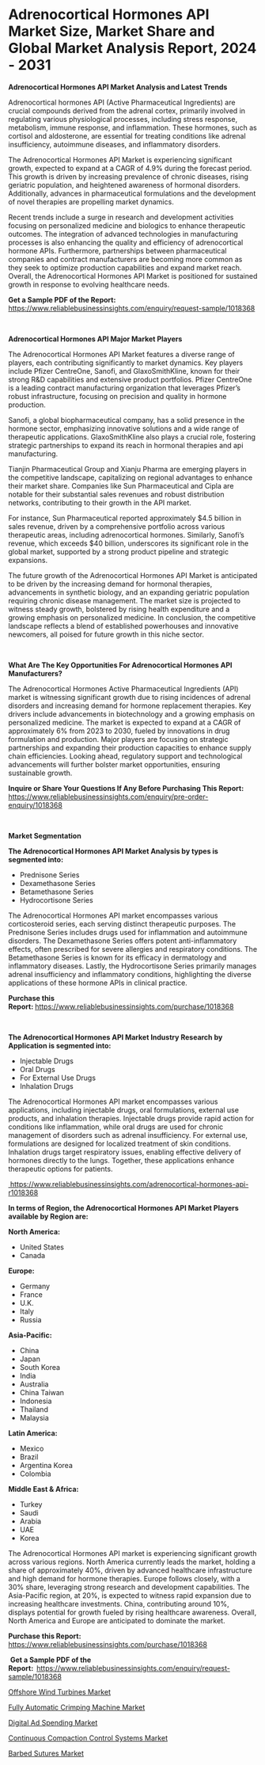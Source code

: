 <p><h1>Adrenocortical Hormones API Market Size, Market Share and Global Market Analysis Report, 2024 - 2031</h1></p><p><strong>Adrenocortical Hormones API Market Analysis and Latest Trends</strong></p>
<p><p>Adrenocortical hormones API (Active Pharmaceutical Ingredients) are crucial compounds derived from the adrenal cortex, primarily involved in regulating various physiological processes, including stress response, metabolism, immune response, and inflammation. These hormones, such as cortisol and aldosterone, are essential for treating conditions like adrenal insufficiency, autoimmune diseases, and inflammatory disorders. </p><p>The Adrenocortical Hormones API Market is experiencing significant growth, expected to expand at a CAGR of 4.9% during the forecast period. This growth is driven by increasing prevalence of chronic diseases, rising geriatric population, and heightened awareness of hormonal disorders. Additionally, advances in pharmaceutical formulations and the development of novel therapies are propelling market dynamics. </p><p>Recent trends include a surge in research and development activities focusing on personalized medicine and biologics to enhance therapeutic outcomes. The integration of advanced technologies in manufacturing processes is also enhancing the quality and efficiency of adrenocortical hormone APIs. Furthermore, partnerships between pharmaceutical companies and contract manufacturers are becoming more common as they seek to optimize production capabilities and expand market reach. Overall, the Adrenocortical Hormones API Market is positioned for sustained growth in response to evolving healthcare needs.</p></p>
<p><strong>Get a Sample PDF of the Report:&nbsp;</strong> <a href="https://www.reliablebusinessinsights.com/enquiry/request-sample/1018368?utm_campaign=950&utm_medium=2&utm_source=Github&utm_content=ia&utm_term=04122024&utm_id=adrenocortical-hormones-api">https://www.reliablebusinessinsights.com/enquiry/request-sample/1018368</a></p>
<p>&nbsp;</p>
<p><strong>Adrenocortical Hormones API Major Market Players</strong></p>
<p><p>The Adrenocortical Hormones API Market features a diverse range of players, each contributing significantly to market dynamics. Key players include Pfizer CentreOne, Sanofi, and GlaxoSmithKline, known for their strong R&D capabilities and extensive product portfolios. Pfizer CentreOne is a leading contract manufacturing organization that leverages Pfizer’s robust infrastructure, focusing on precision and quality in hormone production.</p><p>Sanofi, a global biopharmaceutical company, has a solid presence in the hormone sector, emphasizing innovative solutions and a wide range of therapeutic applications. GlaxoSmithKline also plays a crucial role, fostering strategic partnerships to expand its reach in hormonal therapies and api manufacturing.</p><p>Tianjin Pharmaceutical Group and Xianju Pharma are emerging players in the competitive landscape, capitalizing on regional advantages to enhance their market share. Companies like Sun Pharmaceutical and Cipla are notable for their substantial sales revenues and robust distribution networks, contributing to their growth in the API market.</p><p>For instance, Sun Pharmaceutical reported approximately $4.5 billion in sales revenue, driven by a comprehensive portfolio across various therapeutic areas, including adrenocortical hormones. Similarly, Sanofi’s revenue, which exceeds $40 billion, underscores its significant role in the global market, supported by a strong product pipeline and strategic expansions.</p><p>The future growth of the Adrenocortical Hormones API Market is anticipated to be driven by the increasing demand for hormonal therapies, advancements in synthetic biology, and an expanding geriatric population requiring chronic disease management. The market size is projected to witness steady growth, bolstered by rising health expenditure and a growing emphasis on personalized medicine. In conclusion, the competitive landscape reflects a blend of established powerhouses and innovative newcomers, all poised for future growth in this niche sector.</p></p>
<p>&nbsp;</p>
<p><strong>What Are The Key Opportunities For Adrenocortical Hormones API Manufacturers?</strong></p>
<p><p>The Adrenocortical Hormones Active Pharmaceutical Ingredients (API) market is witnessing significant growth due to rising incidences of adrenal disorders and increasing demand for hormone replacement therapies. Key drivers include advancements in biotechnology and a growing emphasis on personalized medicine. The market is expected to expand at a CAGR of approximately 6% from 2023 to 2030, fueled by innovations in drug formulation and production. Major players are focusing on strategic partnerships and expanding their production capacities to enhance supply chain efficiencies. Looking ahead, regulatory support and technological advancements will further bolster market opportunities, ensuring sustainable growth.</p></p>
<p><strong>Inquire or Share Your Questions If Any Before Purchasing This Report:</strong> <a href="https://www.reliablebusinessinsights.com/enquiry/pre-order-enquiry/1018368?utm_campaign=950&utm_medium=2&utm_source=Github&utm_content=ia&utm_term=04122024&utm_id=adrenocortical-hormones-api">https://www.reliablebusinessinsights.com/enquiry/pre-order-enquiry/1018368</a></p>
<p>&nbsp;</p>
<p><strong>Market Segmentation</strong></p>
<p><strong>The Adrenocortical Hormones API Market Analysis by types is segmented into:</strong></p>
<p><ul><li>Prednisone Series</li><li>Dexamethasone Series</li><li>Betamethasone Series</li><li>Hydrocortisone Series</li></ul></p>
<p><p>The Adrenocortical Hormones API market encompasses various corticosteroid series, each serving distinct therapeutic purposes. The Prednisone Series includes drugs used for inflammation and autoimmune disorders. The Dexamethasone Series offers potent anti-inflammatory effects, often prescribed for severe allergies and respiratory conditions. The Betamethasone Series is known for its efficacy in dermatology and inflammatory diseases. Lastly, the Hydrocortisone Series primarily manages adrenal insufficiency and inflammatory conditions, highlighting the diverse applications of these hormone APIs in clinical practice.</p></p>
<p><strong>Purchase this Report:&nbsp;</strong><a href="https://www.reliablebusinessinsights.com/purchase/1018368?utm_campaign=950&utm_medium=2&utm_source=Github&utm_content=ia&utm_term=04122024&utm_id=adrenocortical-hormones-api">https://www.reliablebusinessinsights.com/purchase/1018368</a></p>
<p>&nbsp;</p>
<p><strong>The Adrenocortical Hormones API Market Industry Research by Application is segmented into:</strong></p>
<p><ul><li>Injectable Drugs</li><li>Oral Drugs</li><li>For External Use Drugs</li><li>Inhalation Drugs</li></ul></p>
<p><p>The Adrenocortical Hormones API market encompasses various applications, including injectable drugs, oral formulations, external use products, and inhalation therapies. Injectable drugs provide rapid action for conditions like inflammation, while oral drugs are used for chronic management of disorders such as adrenal insufficiency. For external use, formulations are designed for localized treatment of skin conditions. Inhalation drugs target respiratory issues, enabling effective delivery of hormones directly to the lungs. Together, these applications enhance therapeutic options for patients.</p></p>
<p><a href="https://www.reliablebusinessinsights.com/adrenocortical-hormones-api-r1018368?utm_campaign=950&utm_medium=2&utm_source=Github&utm_content=ia&utm_term=04122024&utm_id=adrenocortical-hormones-api">&nbsp;https://www.reliablebusinessinsights.com/adrenocortical-hormones-api-r1018368</a></p>
<p><strong>In terms of Region, the Adrenocortical Hormones API Market Players available by Region are:</strong></p>
<p>
    <p> <strong> North America: </strong>
        <ul>
            <li>United States</li>
            <li>Canada</li>
        </ul>
        </p> 
    <p> <strong> Europe: </strong>
        <ul>
            <li>Germany</li>
            <li>France</li>
            <li>U.K.</li>
            <li>Italy</li>
            <li>Russia</li>
        </ul>
        </p> 
    <p> <strong> Asia-Pacific: </strong>
        <ul>
            <li>China</li>
            <li>Japan</li>
            <li>South Korea</li>
            <li>India</li>
            <li>Australia</li>
            <li>China Taiwan</li>
            <li>Indonesia</li>
            <li>Thailand</li>
            <li>Malaysia</li>
        </ul>
        </p> 
    <p> <strong> Latin America: </strong>
        <ul>
            <li>Mexico</li>
            <li>Brazil</li>
            <li>Argentina Korea</li>
            <li>Colombia</li>
        </ul>
        </p> 
    <p> <strong> Middle East & Africa: </strong>
        <ul>
            <li>Turkey</li>
            <li>Saudi</li>
            <li>Arabia</li>
            <li>UAE</li>
            <li>Korea</li>
        </ul>
    </p>
    </p>
<p><p>The Adrenocortical Hormones API market is experiencing significant growth across various regions. North America currently leads the market, holding a share of approximately 40%, driven by advanced healthcare infrastructure and high demand for hormone therapies. Europe follows closely, with a 30% share, leveraging strong research and development capabilities. The Asia-Pacific region, at 20%, is expected to witness rapid expansion due to increasing healthcare investments. China, contributing around 10%, displays potential for growth fueled by rising healthcare awareness. Overall, North America and Europe are anticipated to dominate the market.</p></p>
<p><strong>Purchase this Report: </strong><a href="https://www.reliablebusinessinsights.com/purchase/1018368?utm_campaign=950&utm_medium=2&utm_source=Github&utm_content=ia&utm_term=04122024&utm_id=adrenocortical-hormones-api">https://www.reliablebusinessinsights.com/purchase/1018368</a></p>
<p>&nbsp;<strong>Get a Sample PDF of the Report:&nbsp;&nbsp;</strong><a href="https://www.reliablebusinessinsights.com/enquiry/request-sample/1018368?utm_campaign=950&utm_medium=2&utm_source=Github&utm_content=ia&utm_term=04122024&utm_id=adrenocortical-hormones-api">https://www.reliablebusinessinsights.com/enquiry/request-sample/1018368</a></p>
<p><strong></strong></p>
<p><p><a href="https://github.com/lashaunm5st/Market-Research-Report-List-1/blob/main/offshore-wind-turbines-market.md?utm_campaign=950&utm_medium=2&utm_source=Github&utm_content=ia&utm_term=04122024&utm_id=adrenocortical-hormones-api">Offshore Wind Turbines Market</a></p><p><a href="https://www.linkedin.com/pulse/in-depth-report-fully-automatic-crimping-machine-market-types-8ol3f?utm_campaign=950&utm_medium=2&utm_source=Github&utm_content=ia&utm_term=04122024&utm_id=adrenocortical-hormones-api">Fully Automatic Crimping Machine Market</a></p><p><a href="https://www.linkedin.com/pulse/digital-ad-spending-market-size-types-share-forecast-research-k3rzf?utm_campaign=950&utm_medium=2&utm_source=Github&utm_content=ia&utm_term=04122024&utm_id=adrenocortical-hormones-api">Digital Ad Spending Market</a></p><p><a href="https://github.com/osbornrdaflalo/Market-Research-Report-List-1/blob/main/continuous-compaction-control-systems-market.md?utm_campaign=950&utm_medium=2&utm_source=Github&utm_content=ia&utm_term=04122024&utm_id=adrenocortical-hormones-api">Continuous Compaction Control Systems Market</a></p><p><a href="https://issuu.com/reportprime-2/docs/barbed-sutures-market-size-2030.pptx?utm_campaign=950&utm_medium=2&utm_source=Github&utm_content=ia&utm_term=04122024&utm_id=adrenocortical-hormones-api">Barbed Sutures Market</a></p></p>